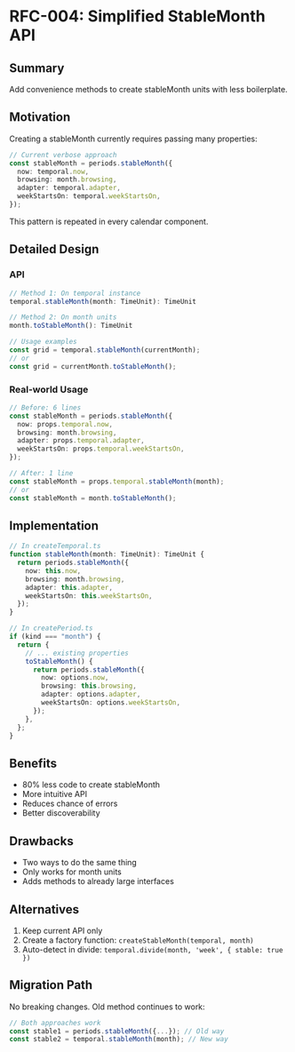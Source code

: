 # RFC-004: Simplified StableMonth API

## Summary

Add convenience methods to create stableMonth units with less boilerplate.

## Motivation

Creating a stableMonth currently requires passing many properties:

```typescript
// Current verbose approach
const stableMonth = periods.stableMonth({
  now: temporal.now,
  browsing: month.browsing,
  adapter: temporal.adapter,
  weekStartsOn: temporal.weekStartsOn,
});
```

This pattern is repeated in every calendar component.

## Detailed Design

### API

```typescript
// Method 1: On temporal instance
temporal.stableMonth(month: TimeUnit): TimeUnit

// Method 2: On month units
month.toStableMonth(): TimeUnit

// Usage examples
const grid = temporal.stableMonth(currentMonth);
// or
const grid = currentMonth.toStableMonth();
```

### Real-world Usage

```typescript
// Before: 6 lines
const stableMonth = periods.stableMonth({
  now: props.temporal.now,
  browsing: month.browsing,
  adapter: props.temporal.adapter,
  weekStartsOn: props.temporal.weekStartsOn,
});

// After: 1 line
const stableMonth = props.temporal.stableMonth(month);
// or
const stableMonth = month.toStableMonth();
```

## Implementation

```typescript
// In createTemporal.ts
function stableMonth(month: TimeUnit): TimeUnit {
  return periods.stableMonth({
    now: this.now,
    browsing: month.browsing,
    adapter: this.adapter,
    weekStartsOn: this.weekStartsOn,
  });
}

// In createPeriod.ts
if (kind === "month") {
  return {
    // ... existing properties
    toStableMonth() {
      return periods.stableMonth({
        now: options.now,
        browsing: this.browsing,
        adapter: options.adapter,
        weekStartsOn: options.weekStartsOn,
      });
    },
  };
}
```

## Benefits

- 80% less code to create stableMonth
- More intuitive API
- Reduces chance of errors
- Better discoverability

## Drawbacks

- Two ways to do the same thing
- Only works for month units
- Adds methods to already large interfaces

## Alternatives

1. Keep current API only
2. Create a factory function: `createStableMonth(temporal, month)`
3. Auto-detect in divide: `temporal.divide(month, 'week', { stable: true })`

## Migration Path

No breaking changes. Old method continues to work:

```typescript
// Both approaches work
const stable1 = periods.stableMonth({...}); // Old way
const stable2 = temporal.stableMonth(month); // New way
```
